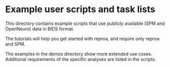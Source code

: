 # Example user scripts and task lists

This directory contains example scripts that use publicly available (SPM and OpenNeuro) data in BIDS format.

The tutorials will help you get started with reproa, and require only reproa and SPM.

The examples in the demos directory show more extended use cases. Additional requirements of the specific analyses are listed in the scripts.
